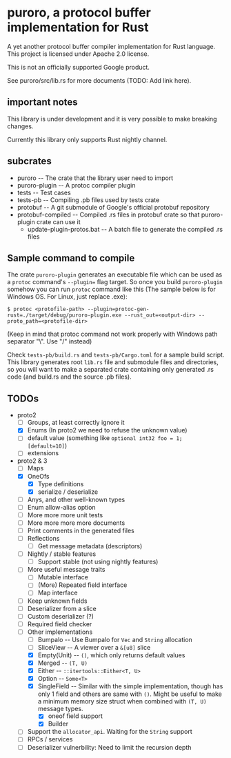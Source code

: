 # puroro, a protocol buffer implementation for Rust

A yet another protocol buffer compiler implementation for Rust language.
This project is licensed under Apache 2.0 license.

This is not an officially supported Google product.

See puroro/src/lib.rs for more documents (TODO: Add link here).

## important notes

This library is under development and it is very possible to make breaking changes.

Currently this library only supports Rust nightly channel.

## subcrates
- puroro -- The crate that the library user need to import
- puroro-plugin -- A protoc compiler plugin
- tests -- Test cases
- tests-pb -- Compiling .pb files used by tests crate
- protobuf -- A git submodule of Google's official protobuf repository
- protobuf-compiled -- Compiled .rs files in protobuf crate so that puroro-plugin crate can use it
    - update-plugin-protos.bat -- A batch file to generate the compiled .rs files

## Sample command to compile
The crate `puroro-plugin` generates an executable file which can be used as
a `protoc` command's `--plugin=` flag target.
So once you build `puroro-plugin` somehow you can run `protoc` command like this
(The sample below is for Windows OS. For Linux, just replace .exe):

```
$ protoc <protofile-path> --plugin=protoc-gen-rust=./target/debug/puroro-plugin.exe --rust_out=<output-dir> --proto_path=<protofile-dir>
```

(Keep in mind that protoc command not work properly with Windows path separator "\\". Use "/" instead)

Check `tests-pb/build.rs` and `tests-pb/Cargo.toml` for a sample build script.
This library generates root `lib.rs` file and submodule files and directories, so you will
want to make a separated crate containing only generated .rs code (and build.rs and the source .pb files).

## TODOs
- proto2
    - [ ] Groups, at least correctly ignore it
    - [x] Enums (In proto2 we need to refuse the unknown value)
    - [ ] default value (something like `optional int32 foo = 1; [default=10]`)
    - [ ] extensions
- proto2 & 3
    - [ ] Maps
    - [x] OneOfs
        - [x] Type definitions
        - [x] serialize / deserialize
    - [ ] Anys, and other well-known types
    - [ ] Enum allow-alias option
    - [ ] More more more unit tests
    - [ ] More more more more documents
    - [ ] Print comments in the generated files
    - [ ] Reflections
        - [ ] Get message metadata (descriptors)
    - [ ] Nightly / stable features
        - [ ] Support stable (not using nightly features)
    - [ ] More useful message traits
        - [ ] Mutable interface
        - [ ] (More) Repeated field interface
        - [ ] Map interface
    - [ ] Keep unknown fields
    - [ ] Deserializer from a slice
    - [ ] Custom deserializer (?)
    - [ ] Required field checker
    - [ ] Other implementations
        - [ ] Bumpalo -- Use Bumpalo for `Vec` and `String` allocation
        - [ ] SliceView -- A viewer over a `&[u8]` slice
        - [x] Empty(Unit) -- `()`, which only returns default values
        - [x] Merged -- `(T, U)`
        - [x] Either -- `::itertools::Either<T, U>`
        - [x] Option -- `Some<T>`
        - [x] SingleField -- Similar with the simple implementation, though has only 1 field and others are same with `()`. Might be useful to make a minimum memory size struct when combined with `(T, U)` message types.
            - [x] oneof field support
            - [x] Builder
    - [ ] Support the `allocator_api`. Waiting for the `String` support
    - [ ] RPCs / services
    - [ ] Deserializer vulnerbility: Need to limit the recursion depth
